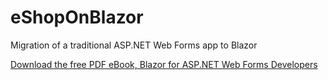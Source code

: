 # eShopOnBlazor

Migration of a traditional ASP.NET Web Forms app to Blazor

[Download the free PDF eBook, Blazor for ASP.NET Web Forms Developers](https://aka.ms/blazor-ebook)
